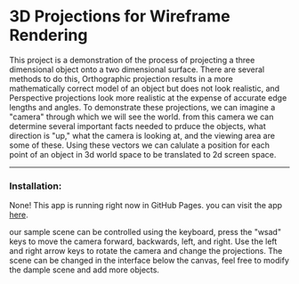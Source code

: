 # 3D Projections for Wireframe Rendering

This project is a demonstration of the process of projecting a three dimensional object onto a two dimensional surface. There are several methods to do this, Orthographic projection results in a more mathematically correct model of an object but does not look realistic, and Perspective projections look more realistic at the expense of accurate edge lengths and angles. To demonstrate these projections, we can imagine a "camera" through which we will see the world. from this camera we can determine several important facts needed to prduce the objects, what direction is "up," what the camera is looking at, and the viewing area are some of these. Using these vectors we can calulate a position for each point of an object in 3d world space to be translated to 2d screen space.

---

### Installation:
None! This app is running right now in GitHub Pages. you can visit the app <a href="https://pokkefe.github.io/cg-3dprojections/">here</a>.

our sample scene can be controlled using the keyboard, press the "wsad" keys to move the camera forward, backwards, left, and right. Use the left and right arrow keys to rotate the camera and change the projections. The scene can be changed in the interface below the canvas, feel free to modify the dample scene and add more objects.
